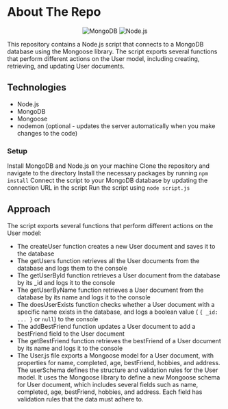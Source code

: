 # About The Repo
<p align='center'>
    <img src='https://img.shields.io/badge/-MongoDB-05122A?style=for-the-badge&logo=mongodb' alt='MongoDB'>
    <img src='https://img.shields.io/badge/-Node.js-05122A?style=for-the-badge&logo=node.js' alt='Node.js'>
</p>
This repository contains a Node.js script that connects to a MongoDB database using the Mongoose library. The script exports several functions that perform different actions on the User model, including creating, retrieving, and updating User documents.

## Technologies
- Node.js
- MongoDB
- Mongoose
- nodemon (optional - updates the server automatically when you make changes to the code)

### Setup
Install MongoDB and Node.js on your machine
Clone the repository and navigate to the directory
Install the necessary packages by running `npm install`
Connect the script to your MongoDB database by updating the connection URL in the script
Run the script using `node script.js`
## Approach
The script exports several functions that perform different actions on the User model:

- The createUser function creates a new User document and saves it to the database
- The getUsers function retrieves all the User documents from the database and logs them to the console
- The getUserById function retrieves a User document from the database by its _id and logs it to the console
- The getUserByName function retrieves a User document from the database by its name and logs it to the console
- The doesUserExists function checks whether a User document with a specific name exists in the database, and logs a boolean value ( `{ _id: ... }` or `null`) to the console
- The addBestFriend function updates a User document to add a bestFriend field to the User document
- The getBestFriend function retrieves the bestFriend of a User document by its name and logs it to the console
- The User.js file exports a Mongoose model for a User document, with properties for name, completed, age, bestFriend, hobbies, and address. The userSchema defines the structure and validation rules for the User model. It uses the Mongoose library to define a new Mongoose schema for User document, which includes several fields such as name, completed, age, bestFriend, hobbies, and address. Each field has validation rules that the data must adhere to.